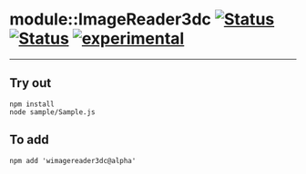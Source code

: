 
# module::ImageReader3dc [![Status](https://img.shields.io/circleci/build/github/Wandalen/wImageReader3dc?label=Test&logo=Test)](https://circleci.com/gh/Wandalen/wImageReader3dc) [![Status](https://github.com/Wandalen/wImageReader3dc/workflows/Test/badge.svg)](https://github.com/Wandalen/wImageReader3dc/actions?query=workflow%3ATest) [![experimental](https://img.shields.io/badge/stability-experimental-orange.svg)](https://github.com/emersion/stability-badges#experimental)

___

## Try out
```
npm install
node sample/Sample.js
```

## To add
```
npm add 'wimagereader3dc@alpha'
```

